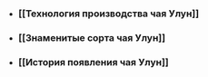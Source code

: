 - ### [[Технология производства чая Улун]]
- ### [[Знаменитые сорта чая Улун]]
- ### [[История появления чая Улун]]